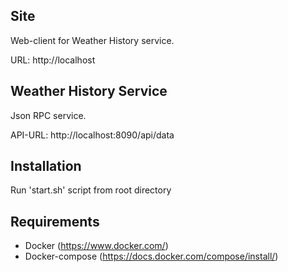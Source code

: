 ## Site
Web-client for Weather History service.

URL: http://localhost

## Weather History Service
Json RPC service. 

API-URL: http://localhost:8090/api/data

## Installation
Run 'start.sh' script from root directory

## Requirements
- Docker (https://www.docker.com/)
- Docker-compose (https://docs.docker.com/compose/install/)



